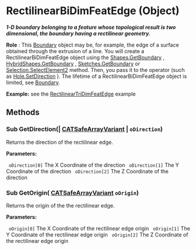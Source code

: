 # RectilinearBiDimFeatEdge (Object)

**_1-D boundary belonging to a feature whose topological result is two dimensional, the boundary having a rectilinear geometry._**

**Role** : This [Boundary](../MecModInterfaces/interface_Boundary_14542.md) object may be, for example, the edge of a surface obtained through the extrusion of a line. You will create a RectilinearBiDimFeatEdge object using the [Shapes.GetBoundary](../MecModInterfaces/interface_Shapes_8122.htm#GetBoundary) , [HybridShapes.GetBoundary](../MecModInterfaces/interface_HybridShapes_30836.htm#GetBoundary) , [Sketches.GetBoundary](../MecModInterfaces/interface_Sketches_14228.htm#GetBoundary) or [Selection.SelectElement2](../InfInterfaces/interface_Selection_18040.htm#SelectElement2) method. Then, you pass it to the operator (such as [Hole.SetDirection](../PartInterfaces/interface_Hole_3612.htm#SetDirection) ). The lifetime of a RectilinearBiDimFeatEdge object is limited, see [Boundary](../MecModInterfaces/interface_Boundary_14542.md).

**Example:** see the [RectilinearTriDimFeatEdge](../MecModInterfaces/interface_RectilinearTriDimFeatEdge_125698.md) example

## Methods

### Sub **GetDirection**(| [CATSafeArrayVariant](../System/typedef_CATSafeArrayVariant_73843.md) | `oDirection`)

   Returns the direction of the rectilinear edge.

**Parameters:**

` oDirection[0]`      The X Coordinate of the direction
` oDirection[1]`      The Y Coordinate of the direction
` oDirection[2]`      The Z Coordinate of the direction

### Sub **GetOrigin**( [CATSafeArrayVariant](../System/typedef_CATSafeArrayVariant_73843.md)  `oOrigin`)

   Returns the origin of the the rectilinear edge.

**Parameters:**

` oOrigin[0]`      The X Coordinate of the rectilinear edge origin
` oOrigin[1]`      The Y Coordinate of the rectilinear edge origin
` oOrigin[2]`      The Z Coordinate of the rectilinear edge origin